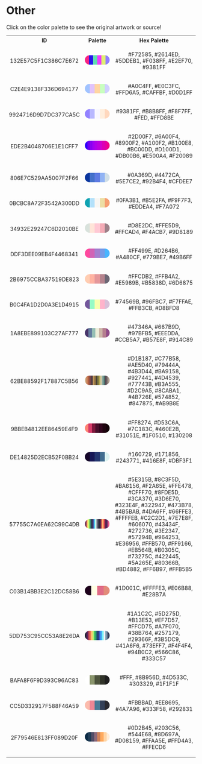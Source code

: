 
<!DOCTYPE html>
<html><body>
<h1>Other</h1>
<p>Click on the color palette to see the original artwork or source!</p>
<table style="width:100%">
<tr><th style="text-align: center; vertical-align: middle;">ID</th><th style="text-align: center; vertical-align: middle;">Palette</th><th style="text-align: center; vertical-align: middle;">Hex Palette</th></tr>
<tr><td style="text-align: center; vertical-align: middle;"><p style="font-size:14px">132E57C5F1C386C7E672</p></td> <td style="text-align: center; vertical-align: middle;"><a href=https://chipdelmal.github.io/ style="font-size:14px"><img style="border-radius: 14px;" src="../media/swatches/132E57C5F1C386C7E672.png" height="25"></a></td> <td style="text-align: center; vertical-align: middle;"><p style="font-size:14px">#F72585, #2614ED, #5DDEB1, #F038FF, #E2EF70, #9381FF</p></td></tr>
<tr><td style="text-align: center; vertical-align: middle;"><p style="font-size:14px">C2E4E9138F336D694177</p></td> <td style="text-align: center; vertical-align: middle;"><a href=https://chipdelmal.github.io/ style="font-size:14px"><img style="border-radius: 14px;" src="../media/swatches/C2E4E9138F336D694177.png" height="25"></a></td> <td style="text-align: center; vertical-align: middle;"><p style="font-size:14px">#A0C4FF, #E0C3FC, #FFD6A5, #CAFFBF, #D0D1FF</p></td></tr>
<tr><td style="text-align: center; vertical-align: middle;"><p style="font-size:14px">9924716D9D7DC377CA5C</p></td> <td style="text-align: center; vertical-align: middle;"><a href=https://coolors.co/palette/9381ff-b8b8ff-f8f7ff-ffeedd-ffd8be style="font-size:14px"><img style="border-radius: 14px;" src="../media/swatches/9924716D9D7DC377CA5C.png" height="25"></a></td> <td style="text-align: center; vertical-align: middle;"><p style="font-size:14px">#9381FF, #B8B8FF, #F8F7FF, #FED, #FFD8BE</p></td></tr>
<tr><td style="text-align: center; vertical-align: middle;"><p style="font-size:14px">EDE2B4048706E1E1CFF7</p></td> <td style="text-align: center; vertical-align: middle;"><a href=https://coolors.co/palette/2d00f7-6a00f4-8900f2-a100f2-b100e8-bc00dd-d100d1-db00b6-e500a4-f20089 style="font-size:14px"><img style="border-radius: 14px;" src="../media/swatches/EDE2B4048706E1E1CFF7.png" height="25"></a></td> <td style="text-align: center; vertical-align: middle;"><p style="font-size:14px">#2D00F7, #6A00F4, #8900F2, #A100F2, #B100E8, #BC00DD, #D100D1, #DB00B6, #E500A4, #F20089</p></td></tr>
<tr><td style="text-align: center; vertical-align: middle;"><p style="font-size:14px">806E7C529AA5007F2F66</p></td> <td style="text-align: center; vertical-align: middle;"><a href=https://coolors.co/palette/0a369d-4472ca-5e7ce2-92b4f4-cfdee7 style="font-size:14px"><img style="border-radius: 14px;" src="../media/swatches/806E7C529AA5007F2F66.png" height="25"></a></td> <td style="text-align: center; vertical-align: middle;"><p style="font-size:14px">#0A369D, #4472CA, #5E7CE2, #92B4F4, #CFDEE7</p></td></tr>
<tr><td style="text-align: center; vertical-align: middle;"><p style="font-size:14px">0BCBC8A72F3542A300DD</p></td> <td style="text-align: center; vertical-align: middle;"><a href=https://coolors.co/0fa3b1-b5e2fa-f9f7f3-eddea4-f7a072 style="font-size:14px"><img style="border-radius: 14px;" src="../media/swatches/0BCBC8A72F3542A300DD.png" height="25"></a></td> <td style="text-align: center; vertical-align: middle;"><p style="font-size:14px">#0FA3B1, #B5E2FA, #F9F7F3, #EDDEA4, #F7A072</p></td></tr>
<tr><td style="text-align: center; vertical-align: middle;"><p style="font-size:14px">34932E29247C6D2010BE</p></td> <td style="text-align: center; vertical-align: middle;"><a href=https://coolors.co/palette/d8e2dc-ffe5d9-ffcad4-f4acb7-9d8189 style="font-size:14px"><img style="border-radius: 14px;" src="../media/swatches/34932E29247C6D2010BE.png" height="25"></a></td> <td style="text-align: center; vertical-align: middle;"><p style="font-size:14px">#D8E2DC, #FFE5D9, #FFCAD4, #F4ACB7, #9D8189</p></td></tr>
<tr><td style="text-align: center; vertical-align: middle;"><p style="font-size:14px">DDF3DEE09EB4F4468341</p></td> <td style="text-align: center; vertical-align: middle;"><a href=https://coolors.co/palette/ff499e-d264b6-a480cf-779be7-49b6ff style="font-size:14px"><img style="border-radius: 14px;" src="../media/swatches/DDF3DEE09EB4F4468341.png" height="25"></a></td> <td style="text-align: center; vertical-align: middle;"><p style="font-size:14px">#FF499E, #D264B6, #A480CF, #779BE7, #49B6FF</p></td></tr>
<tr><td style="text-align: center; vertical-align: middle;"><p style="font-size:14px">2B6975CCBA37519DE823</p></td> <td style="text-align: center; vertical-align: middle;"><a href=https://coolors.co/palette/ffcdb2-ffb4a2-e5989b-b5838d-6d6875 style="font-size:14px"><img style="border-radius: 14px;" src="../media/swatches/2B6975CCBA37519DE823.png" height="25"></a></td> <td style="text-align: center; vertical-align: middle;"><p style="font-size:14px">#FFCDB2, #FFB4A2, #E5989B, #B5838D, #6D6875</p></td></tr>
<tr><td style="text-align: center; vertical-align: middle;"><p style="font-size:14px">B0C4FA1D2D0A3E1D4915</p></td> <td style="text-align: center; vertical-align: middle;"><a href=https://lospec.com/palette-list/blessing style="font-size:14px"><img style="border-radius: 14px;" src="../media/swatches/B0C4FA1D2D0A3E1D4915.png" height="25"></a></td> <td style="text-align: center; vertical-align: middle;"><p style="font-size:14px">#74569B, #96FBC7, #F7FFAE, #FFB3CB, #D8BFD8</p></td></tr>
<tr><td style="text-align: center; vertical-align: middle;"><p style="font-size:14px">1A8EBE899103C27AF777</p></td> <td style="text-align: center; vertical-align: middle;"><a href=https://lospec.com/palette-list/heptarainbow style="font-size:14px"><img style="border-radius: 14px;" src="../media/swatches/1A8EBE899103C27AF777.png" height="25"></a></td> <td style="text-align: center; vertical-align: middle;"><p style="font-size:14px">#47346A, #667B9D, #97BFB5, #EEEDDA, #CCB5A7, #B57E8F, #914C89</p></td></tr>
<tr><td style="text-align: center; vertical-align: middle;"><p style="font-size:14px">62BE88592F17887C5B56</p></td> <td style="text-align: center; vertical-align: middle;"><a href=https://lospec.com/palette-list/lost-century style="font-size:14px"><img style="border-radius: 14px;" src="../media/swatches/62BE88592F17887C5B56.png" height="25"></a></td> <td style="text-align: center; vertical-align: middle;"><p style="font-size:14px">#D1B187, #C77B58, #AE5D40, #79444A, #4B3D44, #BA9158, #927441, #4D4539, #77743B, #B3A555, #D2C9A5, #8CABA1, #4B726E, #574852, #847875, #AB9B8E</p></td></tr>
<tr><td style="text-align: center; vertical-align: middle;"><p style="font-size:14px">9BBEB4812EE86459E4F9</p></td> <td style="text-align: center; vertical-align: middle;"><a href=https://lospec.com/palette-list/midnight-ablaze style="font-size:14px"><img style="border-radius: 14px;" src="../media/swatches/9BBEB4812EE86459E4F9.png" height="25"></a></td> <td style="text-align: center; vertical-align: middle;"><p style="font-size:14px">#FF8274, #D53C6A, #7C183C, #460E2B, #31051E, #1F0510, #130208</p></td></tr>
<tr><td style="text-align: center; vertical-align: middle;"><p style="font-size:14px">DE14825D2ECB52F0BB24</p></td> <td style="text-align: center; vertical-align: middle;"><a href=https://lospec.com/palette-list/midnight-glow style="font-size:14px"><img style="border-radius: 14px;" src="../media/swatches/DE14825D2ECB52F0BB24.png" height="25"></a></td> <td style="text-align: center; vertical-align: middle;"><p style="font-size:14px">#160729, #171856, #243771, #416E8F, #DBF3F1</p></td></tr>
<tr><td style="text-align: center; vertical-align: middle;"><p style="font-size:14px">57755C7A0EA62C99C4DB</p></td> <td style="text-align: center; vertical-align: middle;"><a href=https://lospec.com/palette-list/pear36 style="font-size:14px"><img style="border-radius: 14px;" src="../media/swatches/57755C7A0EA62C99C4DB.png" height="25"></a></td> <td style="text-align: center; vertical-align: middle;"><p style="font-size:14px">#5E315B, #8C3F5D, #BA6156, #F2A65E, #FFE478, #CFFF70, #8FDE5D, #3CA370, #3D6E70, #323E4F, #322947, #473B78, #4B5BAB, #4DA6FF, #66FFE3, #FFFFEB, #C2C2D1, #7E7E8F, #606070, #43434F, #272736, #3E2347, #57294B, #964253, #E36956, #FFB570, #FF9166, #EB564B, #B0305C, #73275C, #422445, #5A265E, #80366B, #BD4882, #FF6B97, #FFB5B5</p></td></tr>
<tr><td style="text-align: center; vertical-align: middle;"><p style="font-size:14px">C03B14BB3E2C12DC58B6</p></td> <td style="text-align: center; vertical-align: middle;"><a href=https://lospec.com/palette-list/raspberry style="font-size:14px"><img style="border-radius: 14px;" src="../media/swatches/C03B14BB3E2C12DC58B6.png" height="25"></a></td> <td style="text-align: center; vertical-align: middle;"><p style="font-size:14px">#1D001C, #FFFFE3, #E06B88, #E28B7A</p></td></tr>
<tr><td style="text-align: center; vertical-align: middle;"><p style="font-size:14px">5DD753C95CC53A8E26DA</p></td> <td style="text-align: center; vertical-align: middle;"><a href=https://lospec.com/palette-list/sweetie-16 style="font-size:14px"><img style="border-radius: 14px;" src="../media/swatches/5DD753C95CC53A8E26DA.png" height="25"></a></td> <td style="text-align: center; vertical-align: middle;"><p style="font-size:14px">#1A1C2C, #5D275D, #B13E53, #EF7D57, #FFCD75, #A7F070, #38B764, #257179, #29366F, #3B5DC9, #41A6F6, #73EFF7, #F4F4F4, #94B0C2, #566C86, #333C57</p></td></tr>
<tr><td style="text-align: center; vertical-align: middle;"><p style="font-size:14px">BAFA8F6F9D393C96AC83</p></td> <td style="text-align: center; vertical-align: middle;"><a href=https://lospec.com/palette-list/tinyfolks style="font-size:14px"><img style="border-radius: 14px;" src="../media/swatches/BAFA8F6F9D393C96AC83.png" height="25"></a></td> <td style="text-align: center; vertical-align: middle;"><p style="font-size:14px">#FFF, #8B956D, #4D533C, #303329, #1F1F1F</p></td></tr>
<tr><td style="text-align: center; vertical-align: middle;"><p style="font-size:14px">CC5D332917F588F46A59</p></td> <td style="text-align: center; vertical-align: middle;"><a href=https://lospec.com/palette-list/twilight-5 style="font-size:14px"><img style="border-radius: 14px;" src="../media/swatches/CC5D332917F588F46A59.png" height="25"></a></td> <td style="text-align: center; vertical-align: middle;"><p style="font-size:14px">#FBBBAD, #EE8695, #4A7A96, #333F58, #292831</p></td></tr>
<tr><td style="text-align: center; vertical-align: middle;"><p style="font-size:14px">2F79546E813FF089D20F</p></td> <td style="text-align: center; vertical-align: middle;"><a href=https://lospec.com/palette-list/slso8 style="font-size:14px"><img style="border-radius: 14px;" src="../media/swatches/2F79546E813FF089D20F.png" height="25"></a></td> <td style="text-align: center; vertical-align: middle;"><p style="font-size:14px">#0D2B45, #203C56, #544E68, #8D697A, #D08159, #FFAA5E, #FFD4A3, #FFECD6</p></td></tr>
</table>
</body></html>
